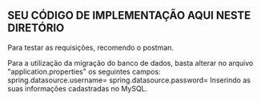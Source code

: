 ## SEU CÓDIGO DE IMPLEMENTAÇÃO AQUI NESTE DIRETÓRIO

Para testar as requisições, recomendo o postman.

Para a utilização da migração do banco de dados, basta alterar no arquivo "application.properties" os seguintes campos:
spring.datasource.username=
spring.datasource.password=
Inserindo as suas informações cadastradas no MySQL.
